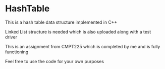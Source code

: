 # HashTable
This is a hash table data structure implemented in C++

Linked List structure is needed which is also uploaded along with a test driver

This is an assignment from CMPT225 which is completed by me and is fully functioning

Feel free to use the code for your own purposes


